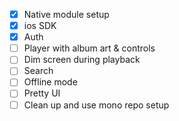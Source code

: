 - [x] Native module setup
- [x] ios SDK
- [x] Auth
- [ ] Player with album art & controls
- [ ] Dim screen during playback
- [ ] Search
- [ ] Offline mode
- [ ] Pretty UI
- [ ] Clean up and use mono repo setup
